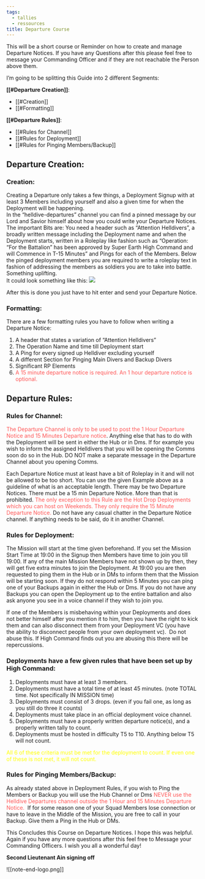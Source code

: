 ```yaml
---
tags:
  - tallies
  - ressources
title: Departure Course
---
```


This will be a short course or Reminder on how to create and manage Departure Notices. If you have any Questions after this please feel free to message your Commanding Officer and if they are not reachable the Person above them.

I’m going to be splitting this Guide into 2 different Segments:

**[[#Departure Creation]]**:
 - [[#Creation]]
 - [[#Formatting]]
 
 **[[#Departure Rules]]**: 
- [[#Rules for Channel]]
- [[#Rules for Deployment]] 
- [[#Rules for Pinging Members/Backup]]


## Departure Creation:

### Creation:  
Creating a Departure only takes a few things, a Deployment Signup with at least 3 Members including yourself and also a given time for when the Deployment will be happening.  
In the “helldive-departures” channel you can find a pinned message by our Lord and Savior himself about how you could write your Departure Notices.  
The important Bits are: You need a header such as “Attention Helldivers”, a broadly written message including the Deployment name and when the Deployment starts, written in a Roleplay like fashion such as “Operation: “For the Battalion” has been approved by Super Earth High Command and will Commence in T-15 Minutes” and Pings for each of the Members. Below the pinged deployment members you are required to write a roleplay text in fashion of addressing the members as soldiers you are to take into battle. Something uplifting.  
It could look something like this:
![](https://lh7-rt.googleusercontent.com/docsz/AD_4nXceIchSymKjWDj1J94A3rH-YYUWVY-NgbKbxlX0AFJNLdmnfSPW2gNLShutDIrd-k371jYIJjW4ujyz8GuUCJsuV1SmsuMJYAEya_3Gr2QXnNOjn7v60X1MRTt7oy-EozLPdkGqUJqQwpsY9JIl8D3xWCA?key=bnNs_EF3ZT_oeb-yel-YAg)

After this is done you just have to hit enter and send your Departure Notice. 

### Formatting:  
There are a few formatting rules you have to follow when writing a Departure Notice:  
1. A header that states a variation of “Attention Helldivers”  
2. The Operation Name and time till Deployment start  
3. A Ping for every signed up Helldiver excluding yourself  
4. A different Section for Pinging Main Divers and Backup Divers  
5. Significant RP Elements
6. <span style="color:rgb(255, 87, 87)">A 15 minute departure notice is required. An 1 hour departure notice is optional.</span>

## Departure Rules:
### Rules for Channel:
<span style="color:rgb(255, 87, 87)">The Departure Channel is only to be used to post the 1 Hour Departure Notice and 15 Minutes Departure notice</span>. Anything else that has to do with the Deployment will be sent in either the Hub or in Dms. If for example you wish to inform the assigned Helldivers that you will be opening the Comms soon do so in the Hub. DO NOT make a separate message in the Departure Channel about you opening Comms.

Each Departure Notice must at least have a bit of Roleplay in it and will not be allowed to be too short. You can use the given Example above as a guideline of what is an acceptable length.
There may be two Departure Notices. There must be a 15 min Departure Notice. More than that is prohibited. <span style="color:rgb(255, 87, 87)">The only exception to this Rule are the Hot Drop Deployments which you can host on Weekends. They only require the 15 Minute Departure Notice.</span>
Do not have any casual chatter in the Departure Notice channel. If anything needs to be said, do it in another Channel.

### Rules for Deployment:

The Mission will start at the time given beforehand. If you set the Mission Start Time at 19:00 in the Signup then Members have time to join you till 19:00. If any of the main Mission Members have not shown up by then, they will get five extra minutes to join the Deployment. At 19:00 you are then requested to ping them in the Hub or in DMs to inform them that the Mission will be starting soon. If they do not respond within 5 Minutes you can ping one of your Backups again in either the Hub or Dms. If you do not have any Backups you can open the Deployment up to the entire battalion and also ask anyone you see in a voice channel if they wish to join you.

If one of the Members is misbehaving within your Deployments and does not better himself after you mention it to him, then you have the right to kick them and can also disconnect them from your Deployment VC (you have the ability to disconnect people from your own deployment vc). 
Do not abuse this. If High Command finds out you are abusing this there will be repercussions.

  
### Deployments have a few given rules that have been set up by High Command:

1. Deployments must have at least 3 members.
2. Deployments must have a total time of at least 45 minutes. (note TOTAL time. Not specifically IN MISSION time)
3. Deployments must consist of 3 drops. (even if you fail one, as long as you still do three it counts)
4. Deployments must take place in an official deployment voice channel.
5. Deployments must have a properly written departure notice(s), and a properly written tally to count.
6. Deployments must be hosted in difficulty T5 to T10. Anything below T5 will not count. 

<span style="color:rgb(255, 255, 0)">All 6 of these criteria must be met for the deployment to count. If even one of these is not met, it will not count.</span>

### Rules for Pinging Members/Backup:

As already stated above in Deployment Rules, if you wish to Ping the Members or Backup you will use the Hub Channel or Dms <span style="color:rgb(255, 87, 87)">NEVER use the Helldive Departures channel outside the 1 Hour and 15 Minutes Departure Notice. </span>
If for some reason one of your Squad Members lose connection or have to leave in the Middle of the Mission, you are free to call in your Backup. Give them a Ping in the Hub or DMs.

This Concludes this Course on Departure Notices. I hope this was helpful. Again if you have any more questions after this feel free to Message your Commanding Officers. I wish you all a wonderful day!  

**Second Lieutenant Ain signing off**

![[note-end-logo.png]]